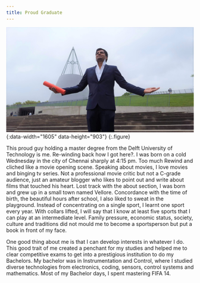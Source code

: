 ```yaml
---
title: Proud Graduate
---
```



![Math Screenshot](assets/img/blog/user.jpg){:data-width="1605" data-height="903"}
{:.figure}

This proud guy holding a master degree from the Delft University of Technology is me. Re-winding back how I got here?. I was born on a cold Wednesday in the city of Chennai sharply at 4:15 pm. Too much Rewind and cliched like a movie opening scene. Speaking about movies, I love movies and binging tv series. Not a professional movie critic but not a C-grade audience, just an amateur blogger who likes to point out and write about films that touched his heart. Lost track with the about section, I was born and grew up in a small town named Vellore. Concordance with the time of birth, the beautiful hours after school, I also liked to sweat in the playground. Instead of concentrating on a single sport, I learnt one sport every year. With collars lifted, I will say that I know at least five sports that I can play at an intermediate level. Family pressure, economic status, society, culture and traditions did not mould me to become a sportsperson but put a book in front of my face. 

One good thing about me is that I can develop interests in whatever I do. This good trait of me created a penchant for my studies and helped me to clear competitive exams to get into a prestigious institution to do my Bachelors. My bachelor was in Instrumentation and Control, where I studied diverse technologies from electronics, coding, sensors, control systems and mathematics. Most of my Bachelor days, I spent mastering FIFA 14. 